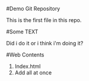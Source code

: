 #Demo Git Repository

This is the first file in this repo.

#Some TEXT

Did i do it or i think i'm doing it?

#Web Contents
1. Index.html
2. Add all at once